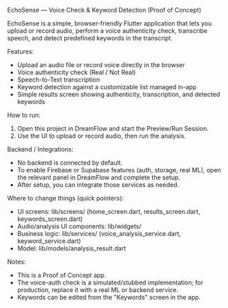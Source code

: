 EchoSense — Voice Check & Keyword Detection (Proof of Concept)

EchoSense is a simple, browser-friendly Flutter application that lets you upload or record audio, perform a voice authenticity check, transcribe speech, and detect predefined keywords in the transcript.

Features:
- Upload an audio file or record voice directly in the browser
- Voice authenticity check (Real / Not Real)
- Speech-to-Text transcription
- Keyword detection against a customizable list managed in-app
- Simple results screen showing authenticity, transcription, and detected keywords
  
How to run:
1. Open this project in DreamFlow and start the Preview/Run Session.
2. Use the UI to upload or record audio, then run the analysis.
   
Backend / Integrations:
- No backend is connected by default.
- To enable Firebase or Supabase features (auth, storage, real ML), open the relevant panel in DreamFlow and complete the setup.
- After setup, you can integrate those services as needed.
  
Where to change things (quick pointers):
- UI screens: lib/screens/ (home_screen.dart, results_screen.dart, keywords_screen.dart)
- Audio/analysis UI components: lib/widgets/
- Business logic: lib/services/ (voice_analysis_service.dart, keyword_service.dart)
- Model: lib/models/analysis_result.dart
  
Notes:
- This is a Proof of Concept app.
- The voice-auth check is a simulated/stubbed implementation; for production, replace it with a real ML or backend service.
- Keywords can be edited from the "Keywords" screen in the app.
